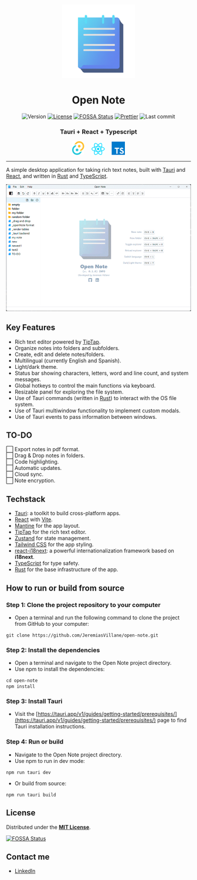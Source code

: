 <div align="center">
<img alt="Open Note" src="./public/open-note.png" width="200" />

# Open Note

![Version](https://img.shields.io/github/package-json/v/jeremiasvillane/open-note.svg)
[![License](https://badgen.net/github/license/jeremiasvillane/open-note)](https://github.com/jeremiasvillane/open-note/blob/main/LICENSE)
[![FOSSA Status](https://app.fossa.com/api/projects/git%2Bgithub.com%2FJeremiasVillane%2Fopen-note.svg?type=shield)](https://app.fossa.com/projects/git%2Bgithub.com%2FJeremiasVillane%2Fopen-note?ref=badge_shield)
[![Prettier](https://img.shields.io/badge/code_style-prettier-ff69b4.svg)](https://github.com/prettier/prettier)
![Last commit](https://badgen.net/github/last-commit/jeremiasvillane/open-note)

### Tauri + React + Typescript

<a href="https://tauri.app/" target="_blank" rel="noopener noreferrer"><img alt="Tauri" src="./public/tauri.svg" width="33" /></a>&nbsp; &nbsp; &nbsp;<a href="https://react.dev" target="_blank" rel="noopener noreferrer"><img alt="React" src="./public/react.svg" width="36" /></a>&nbsp; &nbsp; &nbsp;<a href="https://www.typescriptlang.org/" target="_blank" rel="noopener noreferrer"><img alt="TypeScript" src="./public/typescript.svg" width="36" /></a>

</div>

---

A simple desktop application for taking rich text notes, built with [Tauri](https://tauri.app/) and [React](https://react.dev/), and written in [Rust](https://www.rust-lang.org/) and [TypeScript](https://www.typescriptlang.org/).

<div align="center"><img src="./public/open-note-screens.gif" alt="Open Note screen capture" width="555" /></div>

## Key Features

- Rich text editor powered by [TipTap](https://tiptap.dev/).
- Organize notes into folders and subfolders.
- Create, edit and delete notes/folders.
- Multilingual (currently English and Spanish).
- Light/dark theme.
- Status bar showing characters, letters, word and line count, and system messages.
- Global hotkeys to control the main functions via keyboard.
- Resizable panel for exploring the file system.
- Use of Tauri commands (written in [Rust](https://www.rust-lang.org/)) to interact with the OS file system.
- Use of Tauri multiwindow functionality to implement custom modals.
- Use of Tauri events to pass information between windows.

## TO-DO

:white_large_square: Export notes in pdf format.<br>
:white_large_square: Drag & Drop notes in folders.<br>
:white_large_square: Code highlighting.<br>
:white_large_square: Automatic updates.<br>
:white_large_square: Cloud sync.<br>
:white_large_square: Note encryption.<br>

## Techstack

- [Tauri](https://tauri.app/): a toolkit to build cross-platform apps.
- [React](https://react.dev/) with [Vite](https://github.com/vitejs/vite).
- [Mantine](https://mantine.dev/) for the app layout.
- [TipTap](https://tiptap.dev/) for the rich text editor.
- [Zustand](https://docs.pmnd.rs/zustand/getting-started/introduction) for state management.
- [Tailwind CSS](https://tailwindcss.com/) for the app styling.
- [react-i18next](https://react.i18next.com/): a powerful internationalization framework based on <strong>i18next</strong>.
- [TypeScript](https://www.typescriptlang.org/) for type safety.
- [Rust](https://www.rust-lang.org/) for the base infrastructure of the app.

## How to run or build from source

### Step 1: Clone the project repository to your computer

- Open a terminal and run the following command to clone the project from GitHub to your computer:

```
git clone https://github.com/JeremiasVillane/open-note.git
```

### Step 2: Install the dependencies

- Open a terminal and navigate to the Open Note project directory.
- Use npm to install the dependencies:

```
cd open-note
npm install
```

### Step 3: Install Tauri

- Visit the [https://tauri.app/v1/guides/getting-started/prerequisites/](https://tauri.app/v1/guides/getting-started/prerequisites/) page to find Tauri installation instructions.

### Step 4: Run or build

- Navigate to the Open Note project directory.
- Use npm to run in dev mode:

```
npm run tauri dev
```

- Or build from source:

```
npm run tauri build
```


## License

Distributed under the [**MIT License**](LICENSE).

[![FOSSA Status](https://app.fossa.com/api/projects/git%2Bgithub.com%2FJeremiasVillane%2Fopen-note.svg?type=large)](https://app.fossa.com/projects/git%2Bgithub.com%2FJeremiasVillane%2Fopen-note?ref=badge_large)

## Contact me

- [LinkedIn](https://snppr.vercel.app/2Vt7W2xMe)
